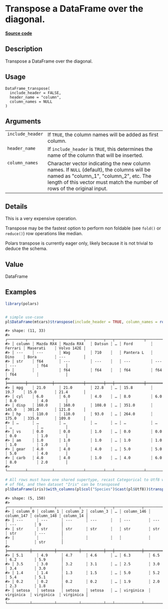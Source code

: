 
# Transpose a DataFrame over the diagonal.

[**Source code**](https://github.com/pola-rs/r-polars/tree/main/R/dataframe__frame.R#L1676)

## Description

Transpose a DataFrame over the diagonal.

## Usage

<pre><code class='language-R'>DataFrame_transpose(
  include_header = FALSE,
  header_name = "column",
  column_names = NULL
)
</code></pre>

## Arguments

<table>
<tr>
<td style="white-space: nowrap; font-family: monospace; vertical-align: top">
<code id="DataFrame_transpose_:_include_header">include_header</code>
</td>
<td>
If <code>TRUE</code>, the column names will be added as first column.
</td>
</tr>
<tr>
<td style="white-space: nowrap; font-family: monospace; vertical-align: top">
<code id="DataFrame_transpose_:_header_name">header_name</code>
</td>
<td>
If <code>include_header</code> is <code>TRUE</code>, this determines the
name of the column that will be inserted.
</td>
</tr>
<tr>
<td style="white-space: nowrap; font-family: monospace; vertical-align: top">
<code id="DataFrame_transpose_:_column_names">column_names</code>
</td>
<td>
Character vector indicating the new column names. If <code>NULL</code>
(default), the columns will be named as "column_1", "column_2", etc. The
length of this vector must match the number of rows of the original
input.
</td>
</tr>
</table>

## Details

This is a very expensive operation.

Transpose may be the fastest option to perform non foldable (see
<code>fold()</code> or <code>reduce()</code>) row operations like
median.

Polars transpose is currently eager only, likely because it is not
trivial to deduce the schema.

## Value

DataFrame

## Examples

``` r
library(polars)


# simple use-case
pl$DataFrame(mtcars)$transpose(include_header = TRUE, column_names = rownames(mtcars))
```

    #> shape: (11, 33)
    #> ┌────────┬───────────┬─────────────┬────────┬───┬─────────────┬─────────┬─────────────┬────────────┐
    #> │ column ┆ Mazda RX4 ┆ Mazda RX4   ┆ Datsun ┆ … ┆ Ford        ┆ Ferrari ┆ Maserati    ┆ Volvo 142E │
    #> │ ---    ┆ ---       ┆ Wag         ┆ 710    ┆   ┆ Pantera L   ┆ Dino    ┆ Bora        ┆ ---        │
    #> │ str    ┆ f64       ┆ ---         ┆ ---    ┆   ┆ ---         ┆ ---     ┆ ---         ┆ f64        │
    #> │        ┆           ┆ f64         ┆ f64    ┆   ┆ f64         ┆ f64     ┆ f64         ┆            │
    #> ╞════════╪═══════════╪═════════════╪════════╪═══╪═════════════╪═════════╪═════════════╪════════════╡
    #> │ mpg    ┆ 21.0      ┆ 21.0        ┆ 22.8   ┆ … ┆ 15.8        ┆ 19.7    ┆ 15.0        ┆ 21.4       │
    #> │ cyl    ┆ 6.0       ┆ 6.0         ┆ 4.0    ┆ … ┆ 8.0         ┆ 6.0     ┆ 8.0         ┆ 4.0        │
    #> │ disp   ┆ 160.0     ┆ 160.0       ┆ 108.0  ┆ … ┆ 351.0       ┆ 145.0   ┆ 301.0       ┆ 121.0      │
    #> │ hp     ┆ 110.0     ┆ 110.0       ┆ 93.0   ┆ … ┆ 264.0       ┆ 175.0   ┆ 335.0       ┆ 109.0      │
    #> │ …      ┆ …         ┆ …           ┆ …      ┆ … ┆ …           ┆ …       ┆ …           ┆ …          │
    #> │ vs     ┆ 0.0       ┆ 0.0         ┆ 1.0    ┆ … ┆ 0.0         ┆ 0.0     ┆ 0.0         ┆ 1.0        │
    #> │ am     ┆ 1.0       ┆ 1.0         ┆ 1.0    ┆ … ┆ 1.0         ┆ 1.0     ┆ 1.0         ┆ 1.0        │
    #> │ gear   ┆ 4.0       ┆ 4.0         ┆ 4.0    ┆ … ┆ 5.0         ┆ 5.0     ┆ 5.0         ┆ 4.0        │
    #> │ carb   ┆ 4.0       ┆ 4.0         ┆ 1.0    ┆ … ┆ 4.0         ┆ 6.0     ┆ 8.0         ┆ 2.0        │
    #> └────────┴───────────┴─────────────┴────────┴───┴─────────────┴─────────┴─────────────┴────────────┘

``` r
# All rows must have one shared supertype, recast Categorical to Utf8 which is a supertype
# of f64, and then dataset "Iris" can be transposed
pl$DataFrame(iris)$with_columns(pl$col("Species")$cast(pl$Utf8))$transpose()
```

    #> shape: (5, 150)
    #> ┌──────────┬──────────┬──────────┬──────────┬───┬────────────┬────────────┬────────────┬───────────┐
    #> │ column_0 ┆ column_1 ┆ column_2 ┆ column_3 ┆ … ┆ column_146 ┆ column_147 ┆ column_148 ┆ column_14 │
    #> │ ---      ┆ ---      ┆ ---      ┆ ---      ┆   ┆ ---        ┆ ---        ┆ ---        ┆ 9         │
    #> │ str      ┆ str      ┆ str      ┆ str      ┆   ┆ str        ┆ str        ┆ str        ┆ ---       │
    #> │          ┆          ┆          ┆          ┆   ┆            ┆            ┆            ┆ str       │
    #> ╞══════════╪══════════╪══════════╪══════════╪═══╪════════════╪════════════╪════════════╪═══════════╡
    #> │ 5.1      ┆ 4.9      ┆ 4.7      ┆ 4.6      ┆ … ┆ 6.3        ┆ 6.5        ┆ 6.2        ┆ 5.9       │
    #> │ 3.5      ┆ 3.0      ┆ 3.2      ┆ 3.1      ┆ … ┆ 2.5        ┆ 3.0        ┆ 3.4        ┆ 3.0       │
    #> │ 1.4      ┆ 1.4      ┆ 1.3      ┆ 1.5      ┆ … ┆ 5.0        ┆ 5.2        ┆ 5.4        ┆ 5.1       │
    #> │ 0.2      ┆ 0.2      ┆ 0.2      ┆ 0.2      ┆ … ┆ 1.9        ┆ 2.0        ┆ 2.3        ┆ 1.8       │
    #> │ setosa   ┆ setosa   ┆ setosa   ┆ setosa   ┆ … ┆ virginica  ┆ virginica  ┆ virginica  ┆ virginica │
    #> └──────────┴──────────┴──────────┴──────────┴───┴────────────┴────────────┴────────────┴───────────┘
